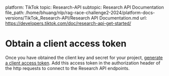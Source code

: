 platform: TikTok
topic: Research-API
subtopic: Research API Documentation
file_path: /home/bhuang/nlp/rag-race-challenge2-2024/platform-docs-versions/TikTok_Research-API/Research API Documentation.md
url: https://developers.tiktok.com/doc/research-api-get-started/

# Obtain a client access token

Once you have obtained the client key and secret for your project, [generate a client access token](https://developers.tiktok.com/doc/client-access-token-management). Add this access token in the authorization header of the http requests to connect to the Research API endpoints.